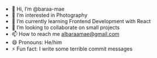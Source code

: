 - 👋 Hi, I’m @baraa-mae
- 👀 I’m interested in Photography
- 🌱 I’m currently learning Frontend Development with React
- 💞️ I’m looking to collaborate on small projects
- 📫 How to reach me albaraamae@gmail.com
- 😄 Pronouns: He/him
- ⚡ Fun fact: I write some terrible commit messages

<!---
baraa-mae/baraa-mae is a ✨ special ✨ repository because its `README.md` (this file) appears on your GitHub profile.
You can click the Preview link to take a look at your changes.
--->
